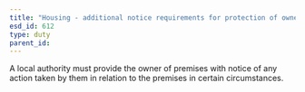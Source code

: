 ```yaml
---
title: "Housing - additional notice requirements for protection of owners"
esd_id: 612
type: duty
parent_id:  
---
```


A local authority must provide the owner of premises with notice of any action taken by them in relation to the premises in certain circumstances.

